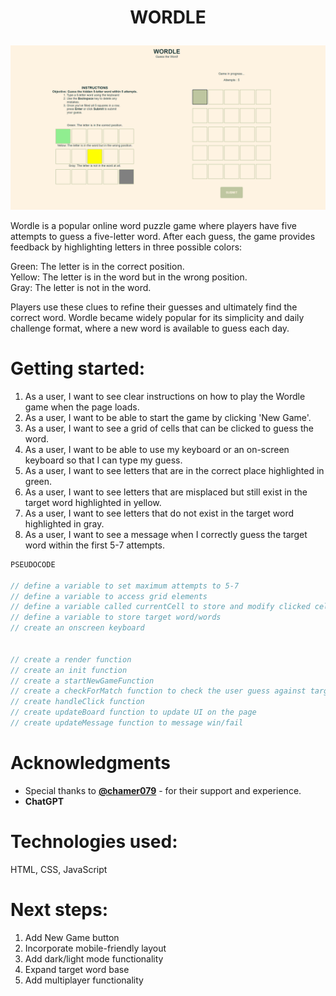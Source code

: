 # <p align="center">WORDLE</p>
![alt text](image.png)

Wordle is a popular online word puzzle game where players have five attempts to guess a five-letter word. After each guess, the game provides feedback by highlighting letters in three possible colors:

Green: The letter is in the correct position.  
Yellow: The letter is in the word but in the wrong position.  
Gray: The letter is not in the word.  

Players use these clues to refine their guesses and ultimately find the correct word. Wordle became widely popular for its simplicity and daily challenge format, where a new word is available to guess each day.
# Getting started:
1. As a user, I want to see clear instructions on how to play the Wordle game when the page loads.  
1. As a user, I want to be able to start the game by clicking 'New Game'.  
1. As a user, I want to see a grid of cells that can be clicked to guess the word.  
2. As a user, I want to be able to use my keyboard or an on-screen keyboard so that I can type my guess.  
1. As a user, I want to see letters that are in the correct place highlighted in green.  
1. As a user, I want to see letters that are misplaced but still exist in the target word highlighted in yellow.    
1. As a user, I want to see letters that do not exist in the target word highlighted in gray.  
1. As a user, I want to see a message when I correctly guess the target word within the first 5-7 attempts.  


```js 
PSEUDOCODE

// define a variable to set maximum attempts to 5-7
// define a variable to access grid elements
// define a variable called currentCell to store and modify clicked cell
// define a variable to store target word/words
// create an onscreen keyboard


// create a render function
// create an init function
// create a startNewGameFunction
// create a checkForMatch function to check the user guess against target word
// create handleClick function
// create updateBoard function to update UI on the page
// create updateMessage function to message win/fail
```



# Acknowledgments
- Special thanks to **[@chamer079](https://github.com/chamer079)** - for their support and experience.
- **ChatGPT** 

# Technologies used:

HTML, CSS,  JavaScript

# Next steps: 

1. Add New Game button 
2. Incorporate mobile-friendly layout
3. Add dark/light mode functionality
4. Expand target word base
5. Add multiplayer functionality

